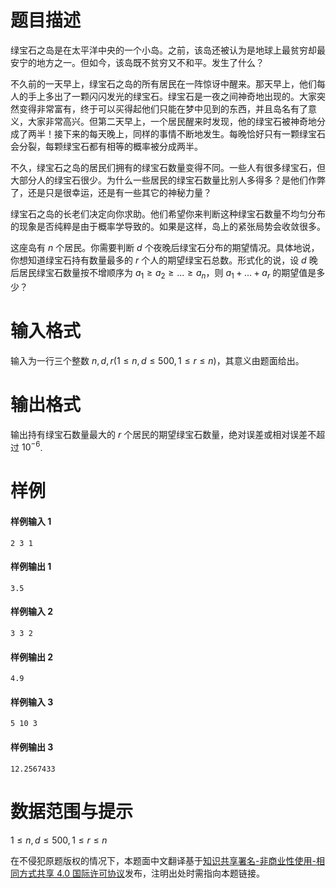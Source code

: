 
# 题目描述

绿宝石之岛是在太平洋中央的一个小岛。之前，该岛还被认为是地球上最贫穷却最安宁的地方之一。但如今，该岛既不贫穷又不和平。发生了什么？

不久前的一天早上，绿宝石之岛的所有居民在一阵惊讶中醒来。那天早上，他们每人的手上多出了一颗闪闪发光的绿宝石。绿宝石是一夜之间神奇地出现的。大家突然变得非常富有，终于可以买得起他们只能在梦中见到的东西，并且岛名有了意义，大家非常高兴。但第二天早上，一个居民醒来时发现，他的绿宝石被神奇地分成了两半！接下来的每天晚上，同样的事情不断地发生。每晚恰好只有一颗绿宝石会分裂，每颗绿宝石都有相等的概率被分成两半。

不久，绿宝石之岛的居民们拥有的绿宝石数量变得不同。一些人有很多绿宝石，但大部分人的绿宝石很少。为什么一些居民的绿宝石数量比别人多得多？是他们作弊了，还是只是很幸运，还是有一些其它的神秘力量？

绿宝石之岛的长老们决定向你求助。他们希望你来判断这种绿宝石数量不均匀分布的现象是否纯粹是由于概率学导致的。如果是这样，岛上的紧张局势会收敛很多。

这座岛有 $n$ 个居民。你需要判断 $d$ 个夜晚后绿宝石分布的期望情况。具体地说，你想知道绿宝石持有数量最多的 $r$ 个人的期望绿宝石总数。形式化的说，设 $d$ 晚后居民绿宝石数量按不增顺序为 $a_1 \ge a_2 \ge ... \ge a_n$，则 $a_1 + ... + a_r$ 的期望值是多少？

# 输入格式

输入为一行三个整数 $n,d,r (1 \le n,d \le 500, 1 \le r \le n)$，其意义由题面给出。

# 输出格式

输出持有绿宝石数量最大的 $r$ 个居民的期望绿宝石数量，绝对误差或相对误差不超过 $10^{-6}$.

# 样例

#### 样例输入 1
```plain
2 3 1
```

#### 样例输出 1
```plain
3.5
```

#### 样例输入 2
```plain
3 3 2
```

#### 样例输出 2
```plain
4.9
```

#### 样例输入 3
```plain
5 10 3
```

#### 样例输出 3
```plain
12.2567433
```

# 数据范围与提示

$1 \le n,d \le 500, 1 \le r \le n$

在不侵犯原题版权的情况下，本题面中文翻译基于[知识共享署名-非商业性使用-相同方式共享 4.0 国际许可协议](http://creativecommons.org/licenses/by-nc-sa/4.0/)发布，注明出处时需指向本题链接。

